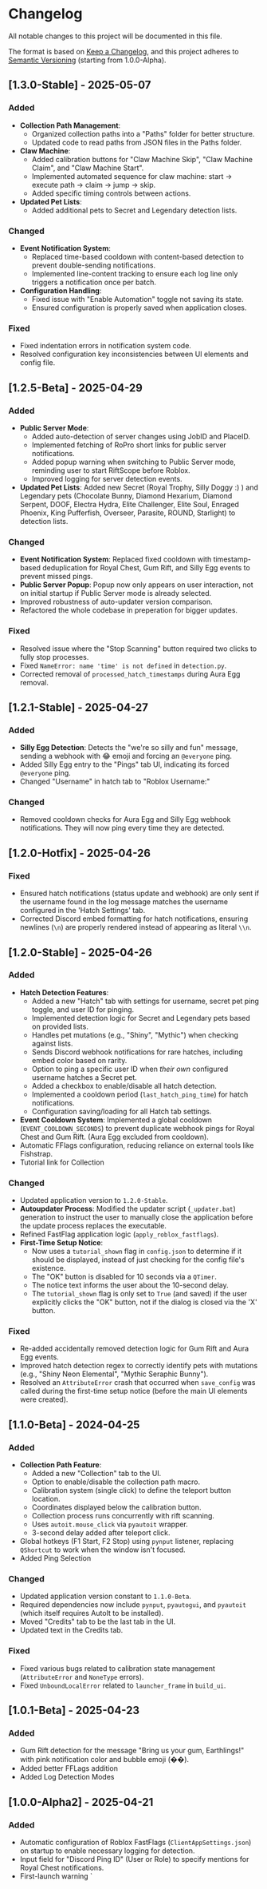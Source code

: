 # Changelog
All notable changes to this project will be documented in this file.

The format is based on [Keep a Changelog](https://keepachangelog.com/en/1.0.0/),
and this project adheres to [Semantic Versioning](https://semver.org/spec/v2.0.0.html) (starting from 1.0.0-Alpha).

## [1.3.0-Stable] - 2025-05-07

### Added
- **Collection Path Management**:
    - Organized collection paths into a "Paths" folder for better structure.
    - Updated code to read paths from JSON files in the Paths folder.
- **Claw Machine**:
    - Added calibration buttons for "Claw Machine Skip", "Claw Machine Claim", and "Claw Machine Start".
    - Implemented automated sequence for claw machine: start → execute path → claim → jump → skip.
    - Added specific timing controls between actions.
- **Updated Pet Lists**:
    - Added additional pets to Secret and Legendary detection lists.

### Changed
- **Event Notification System**:
    - Replaced time-based cooldown with content-based detection to prevent double-sending notifications.
    - Implemented line-content tracking to ensure each log line only triggers a notification once per batch.
- **Configuration Handling**:
    - Fixed issue with "Enable Automation" toggle not saving its state.
    - Ensured configuration is properly saved when application closes.

### Fixed
- Fixed indentation errors in notification system code.
- Resolved configuration key inconsistencies between UI elements and config file.

## [1.2.5-Beta] - 2025-04-29

### Added
- **Public Server Mode**:
    - Added auto-detection of server changes using JobID and PlaceID.
    - Implemented fetching of RoPro short links for public server notifications.
    - Added popup warning when switching to Public Server mode, reminding user to start RiftScope before Roblox.
    - Improved logging for server detection events.
- **Updated Pet Lists**: Added new Secret (Royal Trophy, Silly Doggy :) ) and Legendary pets (Chocolate Bunny, Diamond Hexarium, Diamond Serpent, DOOF, Electra Hydra, Elite Challenger, Elite Soul, Enraged Phoenix, King Pufferfish, Overseer, Parasite, ROUND, Starlight) to detection lists.

### Changed
- **Event Notification System**: Replaced fixed cooldown with timestamp-based deduplication for Royal Chest, Gum Rift, and Silly Egg events to prevent missed pings.
- **Public Server Popup**: Popup now only appears on user interaction, not on initial startup if Public Server mode is already selected.
- Improved robustness of auto-updater version comparison.
- Refactored the whole codebase in preperation for bigger updates.

### Fixed
- Resolved issue where the "Stop Scanning" button required two clicks to fully stop processes.
- Fixed `NameError: name 'time' is not defined` in `detection.py`.
- Corrected removal of `processed_hatch_timestamps` during Aura Egg removal.

## [1.2.1-Stable] - 2025-04-27

### Added
- **Silly Egg Detection**: Detects the "we're so silly and fun" message, sending a webhook with 😂 emoji and forcing an `@everyone` ping.
- Added Silly Egg entry to the "Pings" tab UI, indicating its forced `@everyone` ping.
- Changed "Username" in hatch tab to "Roblox Username:"

### Changed
- Removed cooldown checks for Aura Egg and Silly Egg webhook notifications. They will now ping every time they are detected.

## [1.2.0-Hotfix] - 2025-04-26

### Fixed
- Ensured hatch notifications (status update and webhook) are only sent if the username found in the log message matches the username configured in the 'Hatch Settings' tab.
- Corrected Discord embed formatting for hatch notifications, ensuring newlines (`\n`) are properly rendered instead of appearing as literal `\\n`.

## [1.2.0-Stable] - 2025-04-26

### Added
- **Hatch Detection Features**:
    - Added a new "Hatch" tab with settings for username, secret pet ping toggle, and user ID for pinging.
    - Implemented detection logic for Secret and Legendary pets based on provided lists.
    - Handles pet mutations (e.g., "Shiny", "Mythic") when checking against lists.
    - Sends Discord webhook notifications for rare hatches, including embed color based on rarity.
    - Option to ping a specific user ID when *their own* configured username hatches a Secret pet.
    - Added a checkbox to enable/disable all hatch detection.
    - Implemented a cooldown period (`last_hatch_ping_time`) for hatch notifications.
    - Configuration saving/loading for all Hatch tab settings.
- **Event Cooldown System**: Implemented a global cooldown (`EVENT_COOLDOWN_SECONDS`) to prevent duplicate webhook pings for Royal Chest and Gum Rift. (Aura Egg excluded from cooldown).
- Automatic FFlags configuration, reducing reliance on external tools like Fishstrap.
- Tutorial link for Collection

### Changed
- Updated application version to `1.2.0-Stable`.
- **Autoupdater Process**: Modified the updater script (`_updater.bat`) generation to instruct the user to manually close the application before the update process replaces the executable.
- Refined FastFlag application logic (`apply_roblox_fastflags`).
- **First-Time Setup Notice**: 
    - Now uses a `tutorial_shown` flag in `config.json` to determine if it should be displayed, instead of just checking for the config file's existence.
    - The "OK" button is disabled for 10 seconds via a `QTimer`.
    - The notice text informs the user about the 10-second delay.
    - The `tutorial_shown` flag is only set to `True` (and saved) if the user explicitly clicks the "OK" button, not if the dialog is closed via the 'X' button.

### Fixed
- Re-added accidentally removed detection logic for Gum Rift and Aura Egg events.
- Improved hatch detection regex to correctly identify pets with mutations (e.g., "Shiny Neon Elemental", "Mythic Seraphic Bunny").
- Resolved an `AttributeError` crash that occurred when `save_config` was called during the first-time setup notice (before the main UI elements were created).

## [1.1.0-Beta] - 2024-04-25 

### Added
- **Collection Path Feature**:
    - Added a new "Collection" tab to the UI.
    - Option to enable/disable the collection path macro.
    - Calibration system (single click) to define the teleport button location.
    - Coordinates displayed below the calibration button.
    - Collection process runs concurrently with rift scanning.
    - Uses `autoit.mouse_click` via `pyautoit` wrapper.
    - 3-second delay added after teleport click.
- Global hotkeys (F1 Start, F2 Stop) using `pynput` listener, replacing `QShortcut` to work when the window isn't focused.
- Added Ping Selection

### Changed
- Updated application version constant to `1.1.0-Beta`.
- Required dependencies now include `pynput`, `pyautogui`, and `pyautoit` (which itself requires AutoIt to be installed).
- Moved "Credits" tab to be the last tab in the UI.
- Updated text in the Credits tab.

### Fixed
- Fixed various bugs related to calibration state management (`AttributeError` and `NoneType` errors).
- Fixed `UnboundLocalError` related to `launcher_frame` in `build_ui`.

## [1.0.1-Beta] - 2025-04-23

### Added
- Gum Rift detection for the message "Bring us your gum, Earthlings!" with pink notification color and bubble emoji (��).
- Added better FFLags addition
- Added Log Detection Modes

## [1.0.0-Alpha2] - 2025-04-21  

### Added
- Automatic configuration of Roblox FastFlags (`ClientAppSettings.json`) on startup to enable necessary logging for detection.
- Input field for "Discord Ping ID" (User or Role) to specify mentions for Royal Chest notifications.
- First-launch warning `